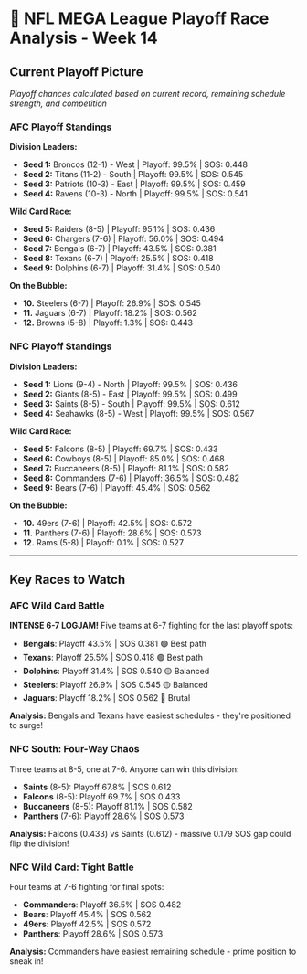# 🏈 NFL MEGA League Playoff Race Analysis - Week 14

## Current Playoff Picture

*Playoff chances calculated based on current record, remaining schedule strength, and competition*

### AFC Playoff Standings

**Division Leaders:**
- **Seed 1:** Broncos (12-1) - West | Playoff: 99.5% | SOS: 0.448
- **Seed 2:** Titans (11-2) - South | Playoff: 99.5% | SOS: 0.545
- **Seed 3:** Patriots (10-3) - East | Playoff: 99.5% | SOS: 0.459
- **Seed 4:** Ravens (10-3) - North | Playoff: 99.5% | SOS: 0.541

**Wild Card Race:**
- **Seed 5:** Raiders (8-5) | Playoff: 95.1% | SOS: 0.436
- **Seed 6:** Chargers (7-6) | Playoff: 56.0% | SOS: 0.494
- **Seed 7:** Bengals (6-7) | Playoff: 43.5% | SOS: 0.381
- **Seed 8:** Texans (6-7) | Playoff: 25.5% | SOS: 0.418
- **Seed 9:** Dolphins (6-7) | Playoff: 31.4% | SOS: 0.540

**On the Bubble:**
- **10.** Steelers (6-7) | Playoff: 26.9% | SOS: 0.545
- **11.** Jaguars (6-7) | Playoff: 18.2% | SOS: 0.562
- **12.** Browns (5-8) | Playoff: 1.3% | SOS: 0.443

### NFC Playoff Standings

**Division Leaders:**
- **Seed 1:** Lions (9-4) - North | Playoff: 99.5% | SOS: 0.436
- **Seed 2:** Giants (8-5) - East | Playoff: 99.5% | SOS: 0.499
- **Seed 3:** Saints (8-5) - South | Playoff: 99.5% | SOS: 0.612
- **Seed 4:** Seahawks (8-5) - West | Playoff: 99.5% | SOS: 0.567

**Wild Card Race:**
- **Seed 5:** Falcons (8-5) | Playoff: 69.7% | SOS: 0.433
- **Seed 6:** Cowboys (8-5) | Playoff: 85.0% | SOS: 0.468
- **Seed 7:** Buccaneers (8-5) | Playoff: 81.1% | SOS: 0.582
- **Seed 8:** Commanders (7-6) | Playoff: 36.5% | SOS: 0.482
- **Seed 9:** Bears (7-6) | Playoff: 45.4% | SOS: 0.562

**On the Bubble:**
- **10.** 49ers (7-6) | Playoff: 42.5% | SOS: 0.572
- **11.** Panthers (7-6) | Playoff: 28.6% | SOS: 0.573
- **12.** Rams (5-8) | Playoff: 0.1% | SOS: 0.527

---

## Key Races to Watch

### AFC Wild Card Battle

**INTENSE 6-7 LOGJAM!** Five teams at 6-7 fighting for the last playoff spots:

- **Bengals**: Playoff 43.5% | SOS 0.381 🟢 Best path
- **Texans**: Playoff 25.5% | SOS 0.418 🟢 Best path
- **Dolphins**: Playoff 31.4% | SOS 0.540 🟡 Balanced
- **Steelers**: Playoff 26.9% | SOS 0.545 🟡 Balanced
- **Jaguars**: Playoff 18.2% | SOS 0.562 🔴 Brutal

**Analysis:** Bengals and Texans have easiest schedules - they're positioned to surge!

### NFC South: Four-Way Chaos

Three teams at 8-5, one at 7-6. Anyone can win this division:

- **Saints** (8-5): Playoff 67.8% | SOS 0.612
- **Falcons** (8-5): Playoff 69.7% | SOS 0.433
- **Buccaneers** (8-5): Playoff 81.1% | SOS 0.582
- **Panthers** (7-6): Playoff 28.6% | SOS 0.573

**Analysis:** Falcons (0.433) vs Saints (0.612) - massive 0.179 SOS gap could flip the division!

### NFC Wild Card: Tight Battle

Four teams at 7-6 fighting for final spots:

- **Commanders**: Playoff 36.5% | SOS 0.482
- **Bears**: Playoff 45.4% | SOS 0.562
- **49ers**: Playoff 42.5% | SOS 0.572
- **Panthers**: Playoff 28.6% | SOS 0.573

**Analysis:** Commanders have easiest remaining schedule - prime position to sneak in!
